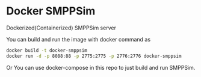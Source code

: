 # Docker SMPPSim
Dockerized(Containerized) SMPPSim server

You can build and run the image with docker command as
```bash
docker build -t docker-smppsim
docker run -d -p 8088:88 -p 2775:2775 -p 2776:2776 docker-smppsim
```

Or
You can use docker-compose in this repo to just build and run SMPPSim.
